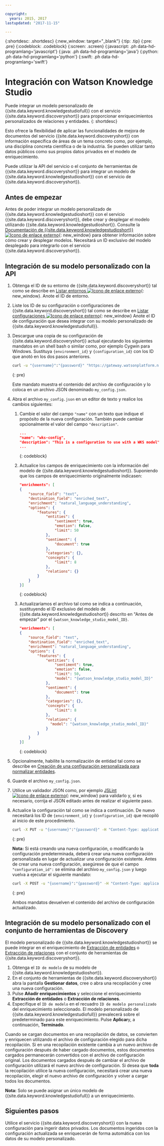 ```yaml
---

copyright:
  years: 2015, 2017
lastupdated: "2017-11-15"

---
```


{:shortdesc: .shortdesc}
{:new_window: target="_blank"}
{:tip: .tip}
{:pre: .pre}
{:codeblock: .codeblock}
{:screen: .screen}
{:javascript: .ph data-hd-programlang='javascript'}
{:java: .ph data-hd-programlang='java'}
{:python: .ph data-hd-programlang='python'}
{:swift: .ph data-hd-programlang='swift'}

# Integración con Watson Knowledge Studio

Puede integrar un modelo personalizado de {{site.data.keyword.knowledgestudiofull}} con el servicio {{site.data.keyword.discoveryshort}} para proporcionar enriquecimientos personalizados de relaciones y entidades.
{: shortdesc}

Esto ofrece la flexibilidad de aplicar las funcionalidades de mejora de documentos del servicio {{site.data.keyword.discoveryshort}} con información específica de áreas de un tema concreto como, por ejemplo, una disciplina concreta científica o de la industria. Se pueden utilizar tanto datos públicos como sus propios datos privados en el modelo de enriquecimiento. 

Puede utilizar la API del servicio o el conjunto de herramientas de {{site.data.keyword.discoveryshort}} para integrar un modelo de {{site.data.keyword.knowledgestudioshort}} con el servicio de {{site.data.keyword.discoveryshort}}.  

## Antes de empezar

Antes de poder integrar un modelo personalizado de {{site.data.keyword.knowledgestudioshort}} con el servicio {{site.data.keyword.discoveryshort}}, debe crear y desplegar el modelo utilizando {{site.data.keyword.knowledgestudioshort}}. Consulte la [Documentación de {{site.data.keyword.knowledgestudioshort}} ![Icono de enlace externo](../../icons/launch-glyph.svg "Icono de enlace externo")](https://console.bluemix.net/docs/services/knowledge-studio/tutorials-create-project.html#wks_tutintro){: new_window} para obtener información sobre cómo crear y desplegar modelos. Necesitará un ID exclusivo del modelo desplegado para integrarlo con el servicio {{site.data.keyword.discoveryshort}}. 

## Integración de su modelo personalizado con la API

1.  Obtenga el ID de su entorno de {{site.data.keyword.discoveryshort}} tal como se describe en [Listar entornos ![Icono de enlace externo](../../icons/launch-glyph.svg "Icono de enlace externo")](https://www.ibm.com/watson/developercloud/discovery/api/v1/#list_environments){: new_window}. Anote el ID de entorno. 
1.  Liste los ID de su configuración o configuraciones de {{site.data.keyword.discoveryshort}} tal como se describe en [Listar configuraciones ![Icono de enlace externo](../../icons/launch-glyph.svg "Icono de enlace externo")](https://www.ibm.com/watson/developercloud/discovery/api/v1/#list_configurations){: new_window} Anote el ID de configuración que desea integrar con su modelo personalizado de {{site.data.keyword.knowledgestudiofull}}. 
1.  Descargue una copia de su configuración de {{site.data.keyword.discoveryshort}} actual ejecutando los siguientes mandatos en un shell bash o similar como, por ejemplo Cygwin para Windows. Sustituya `{environment_id}` y `{configuration_id}` con los ID que anotó en los dos pasos anteriores. 

    ```bash
    curl -u "{username}":"{password}" "https://gateway.watsonplatform.net/discovery/api/v1/environments/{environment_id}/configurations/{configuration_id}?version=2017-11-07" > my_config.json
    ```
    {: pre}

    Este mandato muestra el contenido del archivo de configuración y lo coloca en un archivo JSON denominado `my_config.json`.
1.  Abra el archivo `my_config.json` en un editor de texto y realice los cambios siguientes: 
    1.  Cambie el valor del campo `"name"` con un texto que indique el propósito de la nueva configuración. También puede cambiar opcionalmente el valor del campo `"description"`.  

        ```json
        ...
        "name": "wks-config",
        "description": "This is a configuration to use with a WKS model",
        ...
        ```
        {: codeblock}

    1.  Actualice los campos de enriquecimiento con la información del modelo de {{site.data.keyword.knowledgestudioshort}}. Suponiendo que los campos de enriquecimiento originalmente indicasen: 

        ```json
        "enrichments": [
        {
            "source_field": "text",
            "destination_field": "enriched_text",
            "enrichment": "natural_language_understanding",
            "options": {
                "features": {
                    "entities": {
                        "sentiment": true,
                        "emotion": false,
                        "limit": 50
                    },
                    "sentiment": {
                        "document": true
                    },
                    "categories": {},
                    "concepts": {
                        "limit": 8
                    },
                    "relations": {}
                }
            }
        }]
        ```
        {: codeblock}

    1.  Actualizaríamos el archivo tal como se indica a continuación, sustituyendo el ID exclusivo del modelo de {{site.data.keyword.knowledgestudioshort}} descrito en "Antes de empezar" por el `{watson_knowledge_studio_model_ID}`.      

        ```json
        "enrichments": [
        {
            "source_field": "text",
            "destination_field": "enriched_text",
            "enrichment": "natural_language_understanding",
            "options": {
                "features": {
                    "entities": {
                        "sentiment": true,
                        "emotion": false,
                        "limit": 50,
                        "model": "{watson_knowledge_studio_model_ID}"
                    },
                    "sentiment": {
                        "document": true
                    },
                    "categories": {},
                    "concepts": {
                        "limit": 8
                    },
                    "relations": {
                      "model": "{watson_knowledge_studio_model_ID}"
                    }
                }
            }
        }]
        ```
        {: codeblock}

1.  Opcionalmente, habilite la normalización de entidad tal como se describe en [Creación de una configuración personalizada para normalizar entidades](/docs/services/discovery/normalize-entities.html). 
1.  Guarde el archivo `my_config.json`. 
1.  Utilice un validador JSON como, por ejemplo [JSLint ![Icono de enlace externo](../../icons/launch-glyph.svg "Icono de enlace externo")](http://jslint.com){: new_window} para validarlo y, si es necesario, corrija el JSON editado antes de realizar el siguiente paso. 
1.  Actualice la configuración tal como se indica a continuación. De nuevo necesitará los ID de `{environment_id}` y `{configuration_id}` que recopiló al inicio de este procedimiento. 

    ```bash
    curl -X PUT -u "{username}":"{password}" -H "Content-Type: application/json" -d @my_config.json "https://gateway.watsonplatform.net/discovery/api/v1/environments/{environment_id}/configurations/{configuration_id}?version=2017-11-07"
    ```
    {: pre}

    **Nota:** Si está creando una nueva configuración, o modificando la configuración predeterminada, deberá crear una nueva configuración personalizada en lugar de actualizar una configuración existente. Antes de crear una nueva configuración, asegúrese de que el campo `"configuration_id":` se elimina del archivo `my_config.json` y luego vuelva a ejecutar el siguiente mandato: 

    ```bash
    curl -X POST -u "{username}":"{password}" -H "Content-Type: application/json" -d @my_config.json "https://gateway.watsonplatform.net/discovery/api/v1/environments/{environment_id}/configurations?version=2017-11-07"
    ```
    {: pre}

    Ambos mandatos devuelven el contenido del archivo de configuración actualizado. 

## Integración de su modelo personalizado con el conjunto de herramientas de Discovery

El modelo personalizado de {{site.data.keyword.knowledgestudioshort}} se puede integrar en el enriquecimiento de [Extracción de entidades](/docs/services/discovery/building.html#entity-extraction) o [Extracción de relaciones](/docs/services/discovery/building.html#relation-extraction) con el conjunto de herramientas de {{site.data.keyword.discoveryshort}}.          

1. Obtenga el `ID de modelo` de su modelo de {{site.data.keyword.knowledgestudioshort}}. 
1. En el conjunto de herramientas de {{site.data.keyword.discoveryshort}} abra la pantalla **Gestionar datos**, cree o abra una recopilación y cree una nueva configuración. 
1. Pulse **Añadir enriquecimientos** y seleccione el enriquecimiento **Extracción de entidades** o **Extracción de relaciones**. 
1. Especifique el `ID de modelo` en el recuadro `ID de modelo personalizado` del enriquecimiento seleccionado. El modelo personalizado de {{site.data.keyword.knowledgestudiofull}} prevalecerá sobre el predeterminado para este enriquecimiento. Pulse **Aplicar**y, a continuación, **Terminado**.

Cuando se cargan documentos en una recopilación de datos, se convierten y enriquecen utilizando el archivo de configuración elegido para dicha recopilación.  Si en una recopilación existente cambia a un nuevo archivo de configuración después de haber cargado documentos, estos documentos cargados permanecerán convertidos con el archivo de configuración original. Los documentos cargados después de cambiar el archivo de configuración utilizará el nuevo archivo de configuración. Si desea que **toda**
la recopilación utilice la nueva configuración, necesitará crear una nueva recopilación, elegir el nuevo archivo de configuración y volver a cargar todos los documentos. 

**Nota:** Solo se puede asignar un único modelo de {{site.data.keyword.knowledgestudiofull}} a un enriquecimiento. 

## Siguientes pasos

Utilice el servicio {{site.data.keyword.discoveryshort}} con la nueva configuración para ingerir datos privados. Los documentos ingeridos con la configuración actualizada se enriquecerán de forma automática con los datos de su modelo personalizado. 

